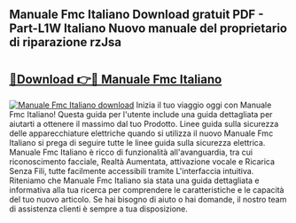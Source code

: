 ## Manuale Fmc Italiano Download gratuit PDF - Part-L1W Italiano Nuovo manuale del proprietario di riparazione rzJsa

# <h2><a href="http://df9snv2.blite.top/?on=Manuale+Fmc+Italiano">🔗Download 👉🔴 Manuale Fmc Italiano</a></h2>

[![Manuale Fmc Italiano download](https://i.imgur.com/lujVjoI.png)](http://df9snv2.blite.top/?on=Manuale+Fmc+Italiano)
Inizia il tuo viaggio oggi con Manuale Fmc Italiano! Questa guida per l'utente include una guida dettagliata per aiutarti a ottenere il massimo dal tuo Prodotto. Linee guida sulla sicurezza delle apparecchiature elettriche quando si utilizza il nuovo Manuale Fmc Italiano si prega di seguire tutte le linee guida sulla sicurezza elettrica. Manuale Fmc Italiano è ricco di funzionalità all'avanguardia, tra cui riconoscimento facciale, Realtà Aumentata, attivazione vocale e Ricarica Senza Fili, tutte facilmente accessibili tramite L'interfaccia intuitiva. Riteniamo che Manuale Fmc Italiano sia stata una guida dettagliata e informativa alla tua ricerca per comprendere le caratteristiche e le capacità del tuo nuovo articolo. Se hai bisogno di aiuto o hai domande, il nostro team di assistenza clienti è sempre a tua disposizione.

